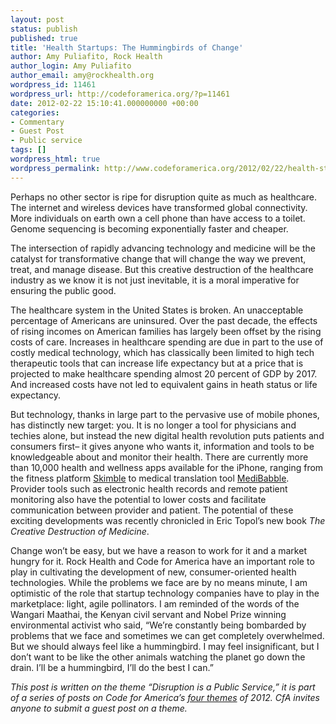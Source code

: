 ```yaml
---
layout: post
status: publish
published: true
title: 'Health Startups: The Hummingbirds of Change'
author: Amy Puliafito, Rock Health
author_login: Amy Puliafito
author_email: amy@rockhealth.org
wordpress_id: 11461
wordpress_url: http://codeforamerica.org/?p=11461
date: 2012-02-22 15:10:41.000000000 +00:00
categories:
- Commentary
- Guest Post
- Public service
tags: []
wordpress_html: true
wordpress_permalink: http://www.codeforamerica.org/2012/02/22/health-startups-the-hummingbirds-of-change/
---
```


<p>Perhaps no other sector is ripe for disruption quite as much as healthcare. The internet and wireless devices have transformed global connectivity. More individuals on earth own a cell phone than have access to a toilet. Genome sequencing is becoming exponentially faster and cheaper.</p>
<p>The intersection of rapidly advancing technology and medicine will be the catalyst for transformative change that will change the way we prevent, treat, and manage disease. But this creative destruction of the healthcare industry as we know it is not just inevitable, it is a moral imperative for ensuring the public good.</p>
<p>The healthcare system in the United States is broken. An unacceptable percentage of Americans are uninsured. Over the past decade, the effects of rising incomes on American families has largely been offset by the rising costs of care. Increases in healthcare spending are due in part to the use of costly medical technology, which has classically been limited to high tech therapeutic tools that can increase life expectancy but at a price that is projected to make healthcare spending almost 20 percent of GDP by 2017. And increased costs have not led to equivalent gains in heath status or life expectancy.</p>
<p>But technology, thanks in large part to the pervasive use of mobile phones, has distinctly new target: you. It is no longer a tool for physicians and techies alone, but instead the new digital health revolution puts patients and consumers first– it gives anyone who wants it, information and tools to be knowledgeable about and monitor their health. There are currently more than 10,000 health and wellness apps available for the iPhone, ranging from the fitness platform <a href="http://www.skimble.com/" target="_blank">Skimble</a> to medical translation tool <a href="http://medibabble.com/" target="_blank">MediBabble</a>. Provider tools such as electronic health records and remote patient monitoring also have the potential to lower costs and facilitate communication between provider and patient. The potential of these exciting developments was recently chronicled in Eric Topol’s new book <em>The Creative Destruction of Medicine</em>.</p>
<p>Change won’t be easy, but we have a reason to work for it and a market hungry for it. Rock Health and Code for America have an important role to play in cultivating the development of new, consumer-oriented health technologies. While the problems we face are by no means minute, I am optimistic of the role that startup technology companies have to play in the marketplace: light, agile pollinators. I am reminded of the words of the Wangari Maathai, the Kenyan civil servant and Nobel Prize winning environmental activist who said, “We’re constantly being bombarded by problems that we face and sometimes we can get completely overwhelmed. But we should always feel like a hummingbird. I may feel insignificant, but I don’t want to be like the other animals watching the planet go down the drain. I’ll be a hummingbird, I’ll do the best I can.”</p>
<p><em>This post is written on the theme “Disruption is a Public Service,” it is part of a series of posts on Code for America’s <a href="http://codeforamerica.org/2012/02/07/up-for-your-discussion-themes-for-the-year/" target="_blank">four themes</a> of 2012. CfA invites anyone to submit a guest post on a theme.</em></p>
